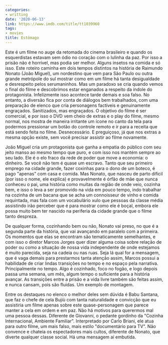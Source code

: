 ```yaml
---
categories:
- writting
date: '2020-06-13'
link: https://www.imdb.com/title/tt1039960
tags:
- movies
title: Estômago
---
```


Este é um filme no auge da retomada do cinema brasileiro e quando os esquerdistas estavam sem ódio no coração com o lulinha da paz. Por isso a prisão não é horrível, mas podia ser melhor. Alguns insetos na comida e só isso. Este roteiro caminha em dois tempos distintos na história de Raimundo Nonato (João Miguel), um nordestino que vem para São Paulo ou outra grande metrópole do sul mostrar como em um filme há tanta desigualdade e desrespeito pelos serumaninhos. Mas um paradoxo se cria quando vemos o final do filme e descobrimos estar enganados a respeito da índole do protagonista. Infelizmente isso acontece tarde demais e soa falso. No entanto, a diversão fica por conta de diálogos bem trabalhados, com uma preparação de elenco que cria personagens factíveis e genuinamente engraçados. Sanitizados, mas engraçados. O objetivo do filme é ser comercial, e por isso o DVD vem cheio de extras e o play do filme, mesmo normal, nos mostra de maneira irritante um ícone no canto da tela para podermos pressionar um botão do controle remoto e ir para a receita que está sendo feita no filme. Desnecessário. E preguiçoso, já que nos extras a mesma opção existe, sem você precisar assistir ao filme novamente.

João Miguel cria um protagonista que ganha a empatia do público com seu jeito manso ao mesmo tempo que puro, e com isso nos mantém sempre ao seu lado. Ele é o elo fraco da rede de poder que move a economia: o dinheiro. Se você não tem é quase um escravo. Tanto que seu primeiro emprego na cidade grande, fazer coxinhas para o dono de um boteco, é pago "apenas" com casa e comida. Mas Nonato, que nasceu de parto difícil (por isso o nome, ele explica) e provavelmente é órfão de mãe que nunca conheceu o pai, uma história como muitas da região de onde veio, cozinha bem, e isso o leva a ser promovido na vida em pouco tempo, indo trabalhar na cozinha de um bacana que se acha um connoisseur de vinho e comida requintada, mas fala com um vocabulário xulo que pessoas da classe média assistindo irão perceber que é para mostrar como ele é boçal, embora ele possa muito bem ter nascido na periferia da cidade grande que o filme tanto despreza.

De qualquer forma, cozinhando bem ou não, Nonato vai preso, no que é a segunda parte da história, que vai avançando em paralelo com a primeira. Os momentos que elas se encontram são tematicamente semelhantes, e com isso o diretor Marcos Jorges quer dizer alguma coisa sobre relação de poder ou como a situação de nossa vida independente de onde estejamos é muito parecida, seja na cadeia ou nas ruas. Seja lá qual for a mensagem, que é vaga demais para prestarmos tanta atenção assim, Marcos possui a habilidade de criar lindas transições no tempo e no espaço pela narrativa. Principalmente no tempo. Algo é cozinhado, foco no fogão, e logo depois passa uma semana, um mês, algum tempo o suficiente para a história avançar. As transições entre a prisão e a vida livre também são feitas assim, e nunca cansam, pois são fluidas. Um exemplo de montagem.

Entre os destaques no elenco o melhor deles sem dúvida é Babu Santana, que faz o chefe de cela Bujiù com tanta naturalidade e convicção que eu assistiria um filme apenas sobre este quase-personagem que parece manter a cela em ordem e em paz. Não há motivos para querermos mal uma pessoa dessas. Diferente de Giovanni, o pedante gordinho da "Cozinha Internacional, Ambiente Familiar". Interpretado por Carlo Briani, ele atua para outro filme, um mais falso, mais estilo "documentário para TV". Não convence e chateia os espectadores mais cultos, diferente de Nonato, que diverte qualquer classe social. Há uma mensagem aí embutida.


